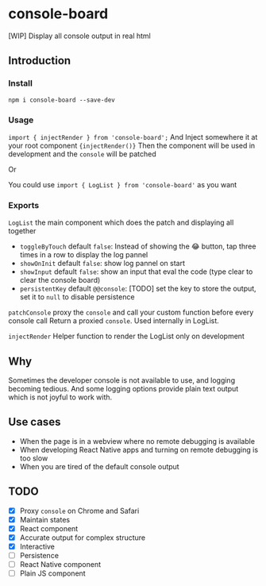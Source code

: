 # console-board
[WIP] Display all console output in real html

## Introduction

### Install
`npm i console-board --save-dev`

### Usage
`import { injectRender } from 'console-board';`
And Inject somewhere it at your root component
` {injectRender()} `
Then the component will be used in development and the `console` will be patched

Or

You could use `import { LogList } from 'console-board'` as you want

### Exports
`LogList` the main component which does the patch and displaying all together
- `toggleByTouch` default `false`: Instead of showing the 😂 button, tap three times in a row to display the log pannel
- `showOnInit` default `false`: show log pannel on start
- `showInput` default `false`: show an input that eval the code (type clear to clear the console board)
- `persistentKey` default `@@console`: [TODO] set the key to store the output, set it to `null` to disable persistence

`patchConsole` proxy the `console` and call your custom function before every console call
Return a proxied `console`. Used internally in LogList.

`injectRender` Helper function to render the LogList only on development 


## Why
Sometimes the developer console is not available to use, and logging becoming tedious.
And some logging options provide plain text output which is not joyful to work with.

## Use cases
- When the page is in a webview where no remote debugging is available 
- When developing React Native apps and turning on remote debugging is too slow
- When you are tired of the default console output

## TODO
- [x] Proxy `console` on Chrome and Safari
- [x] Maintain states
- [x] React component
- [x] Accurate output for complex structure
- [x] Interactive
- [ ] Persistence
- [ ] React Native component
- [ ] Plain JS component
